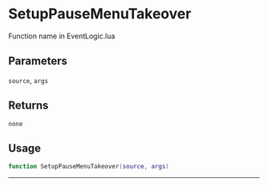 # SetupPauseMenuTakeover
Function name in EventLogic.lua
## Parameters
`source`, `args`
## Returns
`none`
## Usage
```lua
function SetupPauseMenuTakeover(source, args)
```
---
